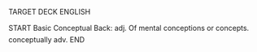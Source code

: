 TARGET DECK
ENGLISH

START
Basic
Conceptual
Back: adj. Of mental conceptions or concepts.  conceptually adv.
END
